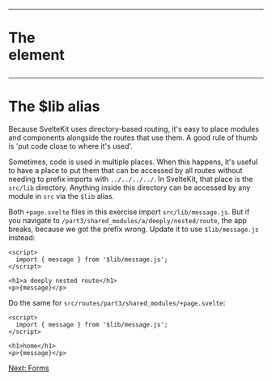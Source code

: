 ------
# **The <form> element**



------
# **The $lib alias**
Because SvelteKit uses directory-based routing, it's easy to place modules and components alongside the routes that use them. A good rule of thumb is 'put code close to where it's used'. 

Sometimes, code is used in multiple places. When this happens, it's useful to have a place to put them that can be accessed by all routes without needing to prefix imports with `../../../../`. In SvelteKit, that place is the `src/lib` directory. Anything inside this directory can be accessed by any module in `src` via the `$lib` alias.

Both `+page.svelte` files in this exercise import <code data-file="src/lib/message.js">src/lib/message.js</code>. But if you navigate to `/part3/shared_modules/a/deeply/nested/route`, the app breaks, because we got the prefix wrong. Update it to use `$lib/message.js` instead:
```svelte title="src/routes/part3/shared_modules/a/deeply/nested/route/+page.svelte" "'$lib/message.js'"
<script>
  import { message } from '$lib/message.js';
</script>

<h1>a deeply nested route</h1>
<p>{message}</p>
```
Do the same for <code data-file="src/routes/part3/shared_modules/+page.svelte">src/routes/part3/shared_modules/+page.svelte</code>:
```svelte title="src/routes/part3/shared_modules/+page.svelte" "'$lib/message.js'"
<script>
  import { message } from '$lib/message.js';
</script>

<h1>home</h1>
<p>{message}</p>
```

[Next: Forms](http://localhost:5173/part3/forms/form-element)